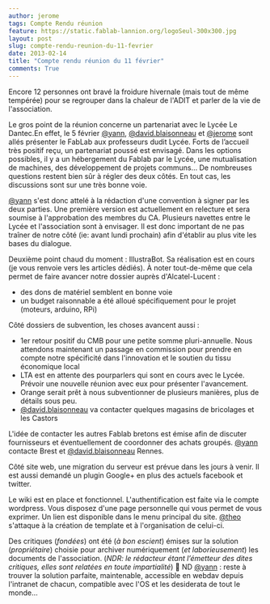 ```yaml
---
author: jerome
tags: Compte Rendu réunion
feature: https://static.fablab-lannion.org/logoSeul-300x300.jpg
layout: post
slug: compte-rendu-reunion-du-11-fevrier
date: 2013-02-14
title: "Compte rendu réunion du 11 février"
comments: True
---
```

Encore 12 personnes ont bravé la froidure hivernale (mais tout de même
tempérée) pour se regrouper dans la chaleur de l'ADIT et parler de la vie de
l'association.

Le gros point de la réunion concerne un partenariat avec le Lycée Le Dantec.En
effet, le 5 février [@yann](http://fablab-lannion.org/membres/yann/),
[@david.blaisonneau](http://fablab-lannion.org/membres/david.blaisonneau/) et
[@jerome](http://fablab-lannion.org/membres/jerome/) sont allés présenter le
FabLab aux professeurs dudit Lycée. Forts de l’accueil très positif reçu, un
partenariat poussé est envisagé. Dans les options possibles, il y a un
hébergement du Fablab par le Lycée, une mutualisation de machines, des
développement de projets communs… De nombreuses questions restent bien sûr à
régler des deux côtés. En tout cas, les discussions sont sur une très bonne
voie.

[@yann](http://fablab-lannion.org/membres/yann/) s'est donc attelé à la
rédaction d'une convention à signer par les deux parties. Une première version
est actuellement en relecture et sera soumise à l'approbation des membres du
CA. Plusieurs navettes entre le Lycée et l'association sont à envisager. Il
est donc important de ne pas traîner de notre côté (ie: avant lundi prochain)
afin d'établir au plus vite les bases du dialogue.

Deuxième point chaud du moment : IllustraBot. Sa réalisation est en cours (je
vous renvoie vers les articles dédiés). À noter tout-de-même que cela permet
de faire avancer notre dossier auprès d'Alcatel-Lucent :

  * des dons de matériel semblent en bonne voie
  * un budget raisonnable a été alloué spécifiquement pour le projet (moteurs, arduino, RPi)

Côté dossiers de subvention, les choses avancent aussi :

  * 1er retour positif du CMB pour une petite somme pluri-annuelle. Nous attendons maintenant un passage en commission pour prendre en compte notre spécificité dans l'innovation et le soutien du tissu économique local
  * LTA est en attente des pourparlers qui sont en cours avec le Lycée. Prévoir une nouvelle réunion avec eux pour présenter l'avancement.
  * Orange serait prêt à nous subventionner de plusieurs manières, plus de détails sous peu.
  * [@david.blaisonneau](http://fablab-lannion.org/membres/david.blaisonneau/) va contacter quelques magasins de bricolages et les Castors

L'idée de contacter les autres Fablab bretons est émise afin de discuter
fournisseurs et éventuellement de coordonner des achats groupés.
[@yann](http://fablab-lannion.org/membres/yann/) contacte Brest et
[@david.blaisonneau](http://fablab-lannion.org/membres/david.blaisonneau/)
Rennes.

Côté site web, une migration du serveur est prévue dans les jours à venir. Il
est aussi demandé un plugin Google+ en plus des actuels facebook et twitter.

Le wiki est en place et fonctionnel. L'authentification est faite via le
compte wordpress. Vous disposez d'une page personnelle qui vous permet de vous
exprimer. Un lien est disponible dans le menu principal du site.
[@theo](http://fablab-lannion.org/membres/theo/) s'attaque à la création de
template et à l'organisation de celui-ci.

Des critiques (_fondées_) ont été (_à bon escient_) émises sur la solution
(_propriétaire_) choisie pour archiver numériquement (_et laborieusement_) les
documents de l'association. (_NDR: le rédacteur étant l’émetteur des dites
critiques, elles sont relatées en toute impartialité_) 🙂 ND
[@yann](http://fablab-lannion.org/membres/yann/) : reste à trouver la solution
parfaite, maintenable, accessible en webdav depuis l'intranet de chacun,
compatible avec l'OS et les desiderata de tout le monde…


